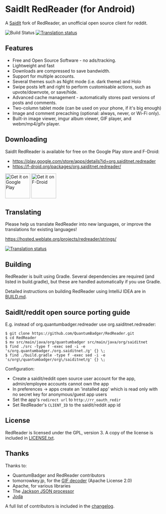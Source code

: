 SaidIt RedReader (for Android)
=======================

A [SaidIt](https://saidit.net) fork of RedReader, an unofficial open source client for reddit.

![Build Status](https://travis-ci.org/QuantumBadger/RedReader.svg?branch=master)
[![Translation status](https://hosted.weblate.org/widgets/redreader/-/svg-badge.svg)](https://hosted.weblate.org/engage/redreader/?utm_source=widget)

Features
--------

* Free and Open Source Software - no ads/tracking.
* Lightweight and fast
* Downloads are compressed to save bandwidth.
* Support for multiple accounts.
* Several themes such as Night mode (i.e. dark theme) and Holo
* Swipe posts left and right to perform customisable actions, such as
  upvote/downvote, or save/hide.
* Advanced cache management - automatically stores past versions of
  posts and comments.
* Two-column tablet mode (can be used on your phone, if it's big enough)
* Image and comment precaching (optional: always, never, or Wi-Fi only).
* Built-in image viewer, imgur album viewer, GIF player, and
  webm/mp4/gifv player.


Downloading
-----------

SaidIt RedReader is available for free on the Google Play store and F-Droid:

* https://play.google.com/store/apps/details?id=org.saiditnet.redreader
* https://f-droid.org/packages/org.saiditnet.redreader/

[<img src="https://play.google.com/intl/en_us/badges/images/generic/en_badge_web_generic.png"
      alt="Get it on Google Play"
      height="80">](https://play.google.com/store/apps/details?id=org.saiditnet.redreader)
[<img src="https://f-droid.org/badge/get-it-on.png"
     alt="Get it on F-Droid"
     height="80">](https://f-droid.org/packages/io.oversec.one/)

Translating
-----------

Please help us translate RedReader into new languages, or improve the translations for existing languages!

https://hosted.weblate.org/projects/redreader/strings/

[![Translation status](https://hosted.weblate.org/widgets/redreader/-/svg-badge.svg)](https://hosted.weblate.org/engage/redreader/?utm_source=widget)


Building
--------

RedReader is built using Gradle. Several dependencies are required (and
listed in build.gradle), but these are handled automatically if you use
Gradle.

Detailed instructions on building RedReader using IntelliJ IDEA are in
[BUILD.md](BUILD.md).

SaidIt/reddit open source porting guide
----------------------

E.g. instead of org.quantumbadger.redreader use org.saiditnet.redreader:

    $ git clone https://github.com/QuantumBadger/RedReader.git
    $ cd RedReader
    $ mv src/main/java/org/quantumbadger src/main/java/org/saiditnet
    $ find ./src -type f -exec sed -i -e 's/org.quantumbadger./org.saiditnet./g' {} \;
    $ find ./build.gradle -type f -exec sed -i -e 's/org\/quantumbadger/org\/saiditnet/g' {} \;

Configuration:

* Create a saidit/reddit open source user account for the app, admin/employee accounts cannot own the app
* In preferences -> apps create an 'installed app' which is read only with no secret key for anonymous/guest app users
* Set the app's `redirect url` to `http://rr_oauth_redir`
* Set RedReader's `CLIENT_ID` to the saidit/reddit app id

License
-------

RedReader is licensed under the GPL, version 3. A copy of the license is
included in [LICENSE.txt](LICENSE.txt).


Thanks
------

Thanks to:

* QuantumBadger and RedReader contributors
* tomorrowkey.jp, for the [GIF decoder](https://code.google.com/p/android-gifview/) (Apache License 2.0)
* Apache, for various libraries
* The [Jackson JSON processor](http://jackson.codehaus.org/)
* [Joda](http://joda-time.sourceforge.net/)

A full list of contributors is included in the [changelog](assets/changelog.txt).
